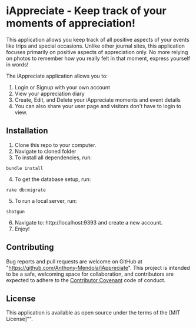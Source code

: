 
# iAppreciate - Keep track of your moments of appreciation!

This application allows you keep track of all positive aspects of your events like trips and special occasions. Unlike other journal sites, this application focuses primarily on positive aspects of appreciation only.  No more relying on photos to remember how you really felt in that moment, express yourself in words!

The iAppreciate application allows you to:
1. Login or Signup with your own account
2. View your appreciation diary
3. Create, Edit, and Delete your iAppreciate moments and event details
4. You can also share your user page and visitors don't have to login to view.

## Installation

1. Clone this repo to your computer.
2. Navigate to cloned folder
3. To install all dependencies, run:
```
bundle install
```
4. To get the database setup, run:
```
rake db:migrate
```
5. To run a local server, run:
```
shotgun
```
6. Navigate to: http://localhost:9393 and create a new account.  
7. Enjoy!

## Contributing
Bug reports and pull requests are welcome on GitHub at "https://github.com/Anthony-Mendola/iAppreciate". This project is intended to be a safe, welcoming space for collaboration, and contributors are expected to adhere to the [Contributor Covenant](http://contributor-covenant.org/version/1/0/0/) code of conduct.

## License
This application is available as open source under the terms of the [MIT License]"".
